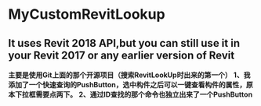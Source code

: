 # MyCustomRevitLookup
## It uses Revit 2018 API,but you can still use it in your Revit 2017 or any earlier version of Revit
**主要是使用Git上面的那个开源项目（搜索RevitLookUp时出来的第一个）**
**1、我添加了一个快速查询的PushButton，选中构件之后可以一键查看构件的属性，原本下拉框需要点两下。**
**2、通过ID查找的那个命令也独立出来了一个PushButton**
